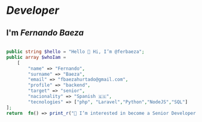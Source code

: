 # _Developer_
## I'm _Fernando Baeza_



```php

public string $hello = "Hello 👋 Hi, I’m @ferbaeza";
public array $whoIam = 
    [
        "name" => "Fernando",
        "surname" => "Baeza",
        "email" => "fbaezahurtado@gmail.com",
        "profile" => "backend",
        "target" => "senior",
        "nacionality" => "Spanish 🇪🇸",
        "tecnologies" => ["php", "Laravel","Python","NodeJS","SQL"]
];
return  fn() => print_r("👀 I’m interested in become a Senior Developer ✨");
```

<!---
ferbaeza/ferbaeza is a ✨ special ✨ repository because its `README.md` (this file) appears on your GitHub profile.
You can click the Preview link to take a look at your changes.
--->






